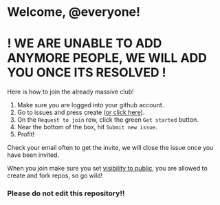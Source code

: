 # Welcome, @everyone!
# ! WE ARE UNABLE TO ADD ANYMORE PEOPLE, WE WILL ADD YOU ONCE ITS RESOLVED !
Here is how to join the already massive club!

1. Make sure you are logged into your github account.
2. Go to issues and press create ([or click here](https://github.com/3v3ry0n3/request-to-join/issues/new/choose)).
3. On the `Request to join` row, click the green `Get started` button.
4. Near the bottom of the box, hit `Submit new issue`.
5. Profit!

Check your email often to get the invite, we will close the issue once you have been invited. 

When you join make sure you set [visibility to public](https://docs.github.com/en/account-and-profile/setting-up-and-managing-your-personal-account-on-github/managing-your-membership-in-organizations/publicizing-or-hiding-organization-membership), you are allowed to create and fork repos, so go wild!

### Please do not edit this repository!!
